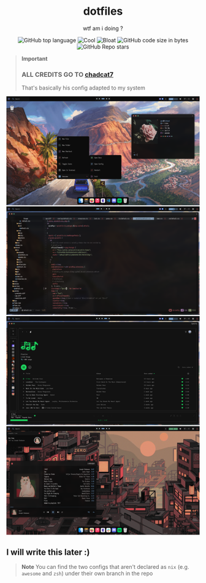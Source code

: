 <div align="center">
  <h1> dotfiles </h1>
  <p> wtf am i doing ?</p>
</div>
<div align="center">

![GitHub top language](https://img.shields.io/github/languages/top/elythh/nix-home?color=6d92bf&style=for-the-badge)
![Cool](https://img.shields.io/badge/WM-Awesome-da696f?style=for-the-badge)
![Bloat](https://img.shields.io/badge/Bloated-Yes-c585cf?style=for-the-badge)
![GitHub code size in bytes](https://img.shields.io/github/languages/code-size/elythh/nix-home?color=e1b56a&style=for-the-badge)
![GitHub Repo stars](https://img.shields.io/github/stars/elythh/nix-home?color=74be88&style=for-the-badge)

</div>

> **Important**
>  ### ALL CREDITS GO TO [chadcat7](https://github.com/chadcat7)
> That's basically his config adapted to my system

<img src="assets/home.png" alt="home">
<img src="assets/nvim.png" alt="nvim">
<img src="assets/spotify.png" alt="spotify">
<img src="assets/mpd.png" alt="mpd">

## I will write this later :)

> **Note**
> You can find the two configs that aren't declared as `nix` (e.g. `awesome` and `zsh`) under their own branch in the repo

